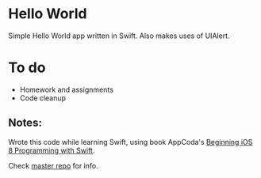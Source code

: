 # Hello World

Simple Hello World app written in Swift. Also makes uses of UIAlert.

# To do
- Homework and assignments
- Code cleanup


## Notes: 
Wrote this code while learning Swift, using book AppCoda's [Beginning iOS 8 Programming with Swift](http://www.appcoda.com/swift/).

Check [master repo](https://github.com/avinassh/learning-ios) for info.